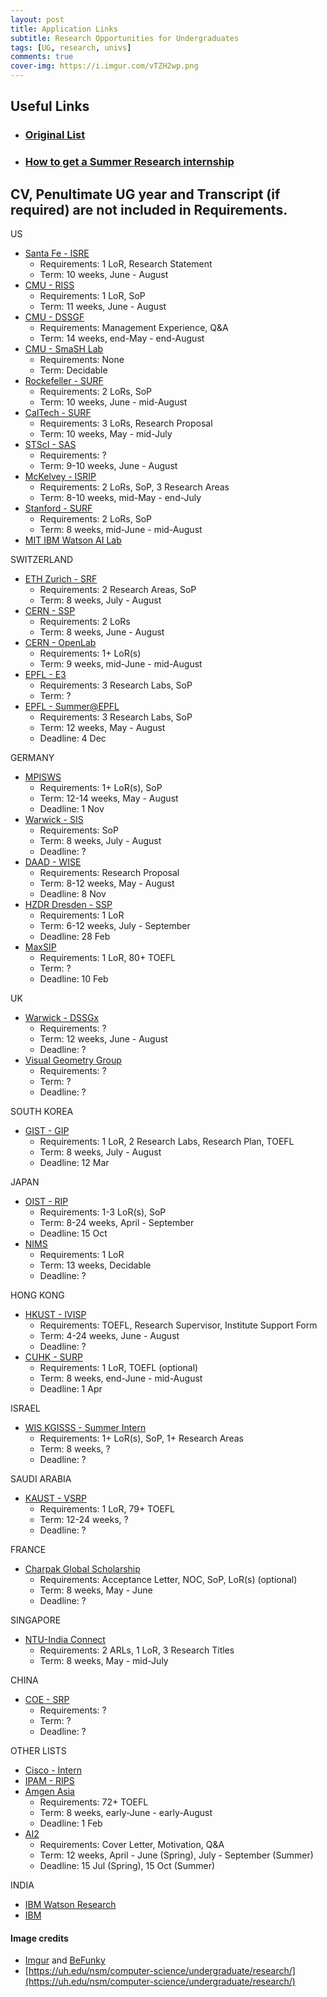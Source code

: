 ```yaml
---
layout: post
title: Application Links
subtitle: Research Opportunities for Undergraduates
tags: [UG, research, univs]
comments: true
cover-img: https://i.imgur.com/vTZH2wp.png
---
```


## Useful Links
  * ### [Original List](https://github.com/himahuja/Research-Internships-for-Undergraduates/blob/master/README.md)
  * ### [How to get a Summer Research internship](http://marianlonga.com/how-to-get-a-summer-research-internship/)

## CV, Penultimate UG year and Transcript (if required) are not included in Requirements.

US

  * [Santa Fe - ISRE](https://www.santafe.edu/engage/learn/programs/undergraduate-complexity-research)
    - Requirements: 1 LoR, Research Statement
    - Term: 10 weeks, June - August
  * [CMU - RISS](https://riss.ri.cmu.edu/)
    - Requirements: 1 LoR, SoP
    - Term: 11 weeks, June - August
  * [CMU - DSSGF](https://www.dssgfellowship.org/)
    - Requirements: Management Experience, Q&A
    - Term: 14 weeks, end-May - end-August
  * [CMU - SmaSH Lab](https://smashlab.io/)
    - Requirements: None
    - Term: Decidable
  * [Rockefeller - SURF](https://www.rockefeller.edu/education-and-training/surf/)
    - Requirements: 2 LoRs, SoP
    - Term: 10 weeks, June - mid-August
  * [CalTech - SURF](https://sfp.caltech.edu/undergraduate-research/programs/surf/application_information)
    - Requirements: 3 LoRs, Research Proposal
    - Term: 10 weeks, May - mid-July
  * [STScI - SAS](http://www.stsci.edu/opportunities/space-astronomy-summer-program)
    - Requirements: ?
    - Term: 9-10 weeks, June - August
  * [McKelvey - ISRIP](https://engineering.wustl.edu/academics/undergraduate-research/international-student-research-internship-program.html)
    - Requirements: 2 LoRs, SoP, 3 Research Areas
    - Term: 8-10 weeks, mid-May - end-July
  * [Stanford - SURF](https://engineering.stanford.edu/students-academics/equity-and-inclusion-initiatives/prospective-graduate-programs/summer)
    - Requirements: 2 LoRs, SoP
    - Term: 8 weeks, mid-June - mid-August
  * [MIT IBM Watson AI Lab](https://mitibmwatsonailab.mit.edu/about/contact/)

SWITZERLAND

  * [ETH Zurich - SRF](https://www.inf.ethz.ch/studies/summer-research-fellowship.html)
    - Requirements: 2 Research Areas, SoP
    - Term: 8 weeks, July - August
  * [CERN - SSP](https://careers.cern/summer)
    - Requirements: 2 LoRs
    - Term: 8 weeks, June - August
  * [CERN - OpenLab](https://openlab.cern/education)
    - Requirements: 1+ LoR(s)
    - Term: 9 weeks, mid-June - mid-August
  * [EPFL - E3](https://eee.epfl.ch/)
    - Requirements: 3 Research Labs, SoP
    - Term: ?
  * [EPFL - Summer@EPFL](https://summer.epfl.ch/)
    - Requirements: 3 Research Labs, SoP
    - Term: 12 weeks, May - August
    - Deadline: 4 Dec

GERMANY
  
  * [MPISWS](https://www.cis.mpg.de/internships/)
    - Requirements: 1+ LoR(s), SoP
    - Term: 12-14 weeks, May - August
    - Deadline: 1 Nov
  * [Warwick - SIS](https://warwick.ac.uk/fac/sci/statistics/research/internships/)
    - Requirements: SoP
    - Term: 8 weeks, July - August
    - Deadline: ?
  * [DAAD - WISE](https://www2.daad.de/deutschland/stipendium/datenbank/en/21148-scholarship-database/?detail=50015295)
    - Requirements: Research Proposal
    - Term: 8-12 weeks, May - August
    - Deadline: 8 Nov
  * [HZDR Dresden - SSP](https://www.hzdr.de/db/Cms?pOid=34387&pNid=2519)
    - Requirements: 1 LoR
    - Term: 6-12 weeks, July - September
    - Deadline: 28 Feb
  * [MaxSIP](https://imprs-ls.opencampus.net/en/maxsip_application_info)
    - Requirements: 1 LoR, 80+ TOEFL
    - Term: ?
    - Deadline: 10 Feb

UK

  * [Warwick - DSSGx](https://warwick.ac.uk/research/data-science/warwick-data/dssgx/)
    - Requirements: ?
    - Term: 12 weeks, June - August
    - Deadline: ?
  * [Visual Geometry Group](https://www.robots.ox.ac.uk/~vgg/jobs.html)
    - Requirements: ?
    - Term: ?
    - Deadline: ? 

SOUTH KOREA

  * [GIST - GIP](https://www.gist.ac.kr/en/html/sub07/0702.html)
    - Requirements: 1 LoR, 2 Research Labs, Research Plan, TOEFL
    - Term: 8 weeks, July - August
    - Deadline: 12 Mar

JAPAN

  * [OIST - RIP](https://admissions.oist.jp/apply-research-internship)
    - Requirements: 1-3 LoR(s), SoP
    - Term: 8-24 weeks, April - September
    - Deadline: 15 Oct
  * [NIMS](https://www.nims.go.jp/eng/hr-development/internship.html)
    - Requirements: 1 LoR
    - Term: 13 weeks, Decidable
    - Deadline: ?
  
HONG KONG

  * [HKUST - IVISP](https://pg.ust.hk/ivisp)
    - Requirements: TOEFL, Research Supervisor, Institute Support Form
    - Term: 4-24 weeks, June - August
    - Deadline: ?
  * [CUHK - SURP](http://www.summer.cuhk.edu.hk/surp/)
    - Requirements: 1 LoR, TOEFL (optional)
    - Term: 8 weeks, end-June - mid-August
    - Deadline: 1 Apr

ISRAEL

  * [WIS KGISSS - Summer Intern](https://www.weizmann.ac.il/feinberg/admissions/kupcinet-getz-international-summer-school/about-program-0)
    - Requirements: 1+ LoR(s), SoP, 1+ Research Areas
    - Term: 8 weeks, ?
    - Deadline: ?

SAUDI ARABIA

  * [KAUST - VSRP](https://vsrp.kaust.edu.sa/internship/search)
    - Requirements: 1 LoR, 79+ TOEFL
    - Term: 12-24 weeks, ?
    - Deadline: ?

FRANCE

  * [Charpak Global Scholarship](https://www.inde.campusfrance.org/charpak-lab-scholarship)
    - Requirements: Acceptance Letter, NOC, SoP, LoR(s) (optional)
    - Term: 8 weeks, May - June
    - Deadline: ?

SINGAPORE

  * [NTU-India Connect](https://www.ntu.edu.sg/education/student-exchanges/india-connect@ntu)
    - Requirements: 2 ARLs, 1 LoR, 3 Research Titles
    - Term: 8 weeks, May - mid-July

CHINA

  * [COE - SRP](https://eng-en.site.nthu.edu.tw/p/412-1060-3215.php)
    - Requirements: ?
    - Term: ?
    - Deadline: ?

OTHER LISTS

  * [Cisco - Intern](https://jobs.cisco.com/jobs/SearchJobs/?21180=%5B165%5D&21180_format=6022&listFilterMode=1)
  * [IPAM - RIPS](http://www.ipam.ucla.edu/programs/student-research-programs/)
  * [Amgen Asia](https://amgenscholars.com/asia-program)
    - Requirements: 72+ TOEFL
    - Term: 8 weeks, early-June - early-August
    - Deadline: 1 Feb
  * [AI2](https://allenai.org/careers?title=Research+Internship&title=Engineering+Internship#current-openings)
    - Requirements: Cover Letter, Motivation, Q&A
    - Term: 12 weeks, April - June (Spring), July - September (Summer)
    - Deadline: 15 Jul (Spring), 15 Oct (Summer)

INDIA

  * [IBM Watson Research](https://researcher.watson.ibm.com/researcher/view_group_subpage.php?id=8101)
  * [IBM](https://research.ibm.com/collaborate?lnk=hpmex_bure_inen&lnk2=learn#overview)

#### Image credits
- [Imgur](https://imgur.com/) and [BeFunky](https://www.befunky.com/dashboard/)
- [https://uh.edu/nsm/computer-science/undergraduate/research/](https://uh.edu/nsm/computer-science/undergraduate/research/)